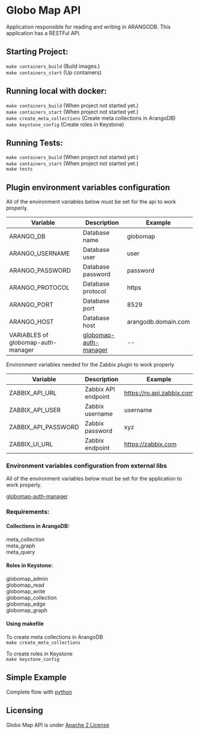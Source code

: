 # Globo Map API

Application responsible for reading and writing in ARANGODB. This application has a RESTFul API.

## Starting Project:

` make containers_build ` (Build images.) <br>
` make containers_start ` (Up containers) <br>

## Running local with docker:

` make containers_build ` (When project not started yet.) <br>
` make containers_start ` (When project not started yet.) <br>
` make create_meta_collections ` (Create meta collections in ArangoDB) <br>
` make keystone_config ` (Create roles in Keystone) <br>

## Running Tests:

` make containers_build ` (When project not started yet.) <br>
` make containers_start ` (When project not started yet.) <br>
` make tests `

## Plugin environment variables configuration

All of the environment variables below must be set for the api to work properly.

| Variable                           |  Description                                                                | Example                    |
|------------------------------------|-----------------------------------------------------------------------------|----------------------------|
| ARANGO_DB                          | Database name                                                               | globomap                   |
| ARANGO_USERNAME                    | Database user                                                               | user                       |
| ARANGO_PASSWORD                    | Database password                                                           | password                   |
| ARANGO_PROTOCOL                    | Database protocol                                                           | https                      |
| ARANGO_PORT                        | Database port                                                               | 8529                       |
| ARANGO_HOST                        | Database host                                                               | arangodb.domain.com        |
| VARIABLES of globomap-auth-manager | [globomap-auth-manager](https://github.com/globocom/globomap-auth-manager)  | --                         |

Environment variables needed for the Zabbix plugin to work properly

| Variable                    |  Description            | Example                    |
|-----------------------------|-------------------------|----------------------------|
| ZABBIX_API_URL              | Zabbix API endpoint     | https://ro.api.zabbix.com  |
| ZABBIX_API_USER             | Zabbix username         | username                   |
| ZABBIX_API_PASSWORD         | Zabbix password         | xyz                        |
| ZABBIX_UI_URL               | Zabbix endpoint         | https://zabbix.com         |


### Environment variables configuration from external libs
All of the environment variables below must be set for the application to work properly.

[globomap-auth-manager](https://github.com/globocom/globomap-auth-manager)

### Requirements:
#### Collections in ArangoDB:
meta_collection <br>
meta_graph <br>
meta_query <br>

#### Roles in Keystone:
globomap_admin <br>
globomap_read <br>
globomap_write <br>
globomap_collection <br>
globomap_edge <br>
globomap_graph <br>

#### Using makefile
To create meta collections in ArangoDB<br>
`make create_meta_collections`

To create roles in Keystone<br>
`make keystone_config`

## Simple Example
Complete flow with [python](https://github.com/edersonbrilhante/globomap-hands-on)

## Licensing

Globo Map API is under [Apache 2 License](./LICENSE)
